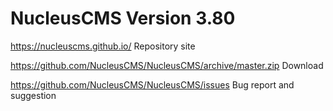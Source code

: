 NucleusCMS Version 3.80
==========
https://nucleuscms.github.io/
Repository site

https://github.com/NucleusCMS/NucleusCMS/archive/master.zip
Download

https://github.com/NucleusCMS/NucleusCMS/issues
Bug report and suggestion